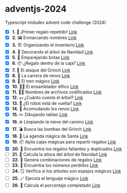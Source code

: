 # adventjs-2024
Typescript midudev advent code challenge (2024)


- [x] **1.** 🎁 ¡Primer regalo repetido! [Link](https://adventjs.dev/es/challenges/2024/1)
- [x] **2.** 🖼️ Enmarcando nombres [Link](https://adventjs.dev/es/challenges/2024/2)
- [x] **3.** 🏗️ Organizando el inventario [Link](https://adventjs.dev/es/challenges/2024/3)
- [x] **4.** 🎄 Decorando el árbol de Navidad [Link](https://adventjs.dev/es/challenges/2024/4)
- [x] **5.** 👞 Emparejando botas [Link](https://adventjs.dev/es/challenges/2024/5)
- [x] **6.** 📦 ¿Regalo dentro de la caja? [Link](https://adventjs.dev/es/challenges/2024/6)
- [x] **7.** 👹 El ataque del Grinch [Link](https://adventjs.dev/es/challenges/2024/7)
- [x] **8.** 🦌 La carrera de renos [Link](https://adventjs.dev/es/challenges/2024/8)
- [x] **9.** 🚂 El tren mágico [Link](https://adventjs.dev/es/challenges/2024/9)
- [x] **10.**  👩‍💻 El ensamblador élfico [Link](https://adventjs.dev/es/challenges/2024/10)
- [x] **11.**  🏴‍☠️ Nombres de archivos codificados [Link](https://adventjs.dev/es/challenges/2024/11)
- [x] **12.**  💵 ¿Cuánto cuesta el árbol? [Link](https://adventjs.dev/es/challenges/2024/12)
- [x] **13.**  🤖 ¿El robot está de vuelta? [Link](https://adventjs.dev/es/challenges/2024/13)
- [x] **14.**  🦌 Acomodando los renos [Link](https://adventjs.dev/es/challenges/2024/14)
- [x] **15.**  ✏️ Dibujando tablas [Link](https://adventjs.dev/es/challenges/2024/15)
- [x] **16.**  ❄️ Limpiando la nieve del camino [Link](https://adventjs.dev/es/challenges/2024/16)
- [x] **17.**  💣 Busca las bombas del Grinch [Link](https://adventjs.dev/es/challenges/2024/17)
- [x] **18.**  📇 La agenda mágica de Santa [Link](https://adventjs.dev/es/challenges/2024/18)
- [x] **19.**  📦 Apila cajas mágicas para repartir regalos [Link](https://adventjs.dev/es/challenges/2024/19)
- [x] **20.**  🎁 Encuentra los regalos faltantes y duplicados [Link](https://adventjs.dev/es/challenges/2024/20)
- [ ] **21.**  🎄 Calcula la altura del árbol de Navidad [Link](https://adventjs.dev/es/challenges/2024/21)
- [ ] **22.**  🎁 Genera combinaciones de regalos [Link](https://adventjs.dev/es/challenges/2024/22)
- [ ] **23.**  🔢 Encuentra los números perdidos [Link](https://adventjs.dev/es/challenges/2024/23)
- [ ] **24.**  🪞 Verifica si los árboles son espejos mágicos [Link](https://adventjs.dev/es/challenges/2024/24)
- [ ] **25.**  🪄 Ejecuta el lenguaje mágico [Link](https://adventjs.dev/es/challenges/2024/25)
- [ ] **26.**  🎯 Calcula el porcentaje completado [Link](https://adventjs.dev/es/challenges/2024/26)
